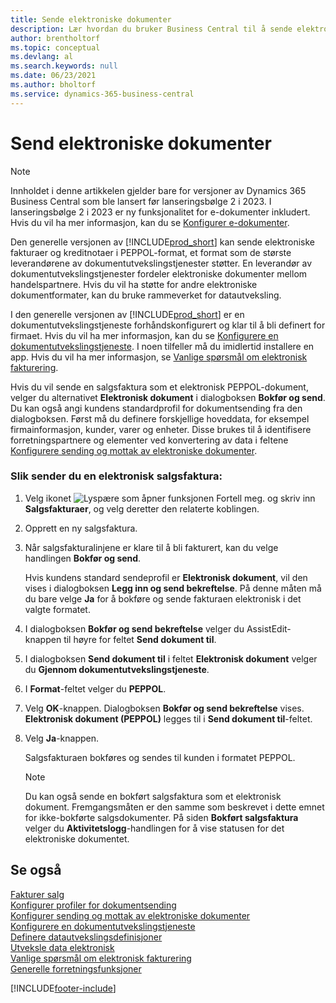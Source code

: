 ```yaml
---
title: Sende elektroniske dokumenter
description: Lær hvordan du bruker Business Central til å sende elektroniske fakturaer og kreditnotaer i PEPPOL-format.
author: brentholtorf
ms.topic: conceptual
ms.devlang: al
ms.search.keywords: null
ms.date: 06/23/2021
ms.author: bholtorf
ms.service: dynamics-365-business-central
---
```

# <a name="send-electronic-documents"></a>Send elektroniske dokumenter

> [!NOTE]
> Innholdet i denne artikkelen gjelder bare for versjoner av Dynamics 365 Business Central som ble lansert før lanseringsbølge 2 i 2023. I lanseringsbølge 2 i 2023 er ny funksjonalitet for e-dokumenter inkludert. Hvis du vil ha mer informasjon, kan du se [Konfigurer e-dokumenter](finance-how-setup-edocuments.md).  

Den generelle versjonen av [!INCLUDE[prod_short](includes/prod_short.md)] kan sende elektroniske fakturaer og kreditnotaer i PEPPOL-format, et format som de største leverandørene av dokumentutvekslingstjenester støtter. En leverandør av dokumentutvekslingstjenester fordeler elektroniske dokumenter mellom handelspartnere. Hvis du vil ha støtte for andre elektroniske dokumentformater, kan du bruke rammeverket for datautveksling.  

 I den generelle versjonen av [!INCLUDE[prod_short](includes/prod_short.md)] er en dokumentutvekslingstjeneste forhåndskonfigurert og klar til å bli definert for firmaet. Hvis du vil ha mer informasjon, kan du se [Konfigurere en dokumentutvekslingstjeneste](across-how-to-set-up-a-document-exchange-service.md). I noen tilfeller må du imidlertid installere en app. Hvis du vil ha mer informasjon, se [Vanlige spørsmål om elektronisk fakturering](faq-electronic-invoicing.yml).  

 Hvis du vil sende en salgsfaktura som et elektronisk PEPPOL-dokument, velger du alternativet **Elektronisk dokument** i dialogboksen **Bokfør og send**. Du kan også angi kundens standardprofil for dokumentsending fra den dialogboksen. Først må du definere forskjellige hoveddata, for eksempel firmainformasjon, kunder, varer og enheter. Disse brukes til å identifisere forretningspartnere og elementer ved konvertering av data i feltene [Konfigurere sending og mottak av elektroniske dokumenter](across-how-to-set-up-electronic-document-sending-and-receiving.md).  

### <a name="to-send-an-electronic-sales-invoice"></a>Slik sender du en elektronisk salgsfaktura:

1. Velg ikonet ![Lyspære som åpner funksjonen Fortell meg.](media/ui-search/search_small.png "Fortell hva du vil gjøre") og skriv inn **Salgsfakturaer**, og velg deretter den relaterte koblingen.  

2. Opprett en ny salgsfaktura.  

3. Når salgsfakturalinjene er klare til å bli fakturert, kan du velge handlingen **Bokfør og send**.  

     Hvis kundens standard sendeprofil er **Elektronisk dokument**, vil den vises i dialogboksen **Legg inn og send bekreftelse**. På denne måten må du bare velge **Ja** for å bokføre og sende fakturaen elektronisk i det valgte formatet.  

4. I dialogboksen **Bokfør og send bekreftelse** velger du AssistEdit-knappen til høyre for feltet **Send dokument til**.  

5. I dialogboksen **Send dokument til** i feltet **Elektronisk dokument** velger du **Gjennom dokumentutvekslingstjeneste**.  

6. I **Format**-feltet velger du **PEPPOL**.  

7. Velg **OK**-knappen. Dialogboksen **Bokfør og send bekreftelse** vises. **Elektronisk dokument (PEPPOL)** legges til i **Send dokument til**-feltet.  

8. Velg **Ja**-knappen.  

     Salgsfakturaen bokføres og sendes til kunden i formatet PEPPOL.  

    > [!NOTE]  
    >  Du kan også sende en bokført salgsfaktura som et elektronisk dokument. Fremgangsmåten er den samme som beskrevet i dette emnet for ikke-bokførte salgsdokumenter. På siden **Bokført salgsfaktura** velger du **Aktivitetslogg**-handlingen for å vise statusen for det elektroniske dokumentet.  

## <a name="see-also"></a>Se også

[Fakturer salg](sales-how-invoice-sales.md)  
[Konfigurer profiler for dokumentsending](sales-how-setup-document-send-profiles.md)  
[Konfigurer sending og mottak av elektroniske dokumenter](across-how-to-set-up-electronic-document-sending-and-receiving.md)  
[Konfigurere en dokumentutvekslingstjeneste](across-how-to-set-up-a-document-exchange-service.md)  
[Definere datautvekslingsdefinisjoner](across-how-to-set-up-data-exchange-definitions.md)  
[Utveksle data elektronisk](across-data-exchange.md)  
[Vanlige spørsmål om elektronisk fakturering](faq-electronic-invoicing.yml)  
[Generelle forretningsfunksjoner](ui-across-business-areas.md)  


[!INCLUDE[footer-include](includes/footer-banner.md)]
